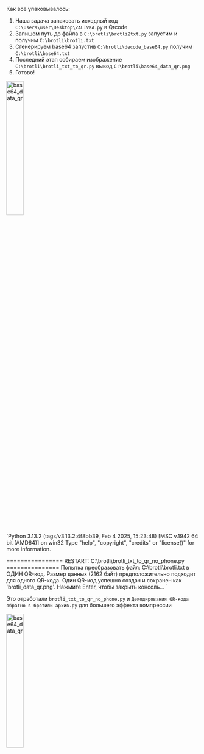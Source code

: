 Как всё упаковывалось:
1. Наша задача запаковать исходный код ‪`C:\Users\user\Desktop\ZALIVKA.py` в Qrcode
2. Запишем путь до файла в `‪C:\brotli\brotli2txt.py` запустим и получим `C:\brotli\brotli.txt`
3. Сгенерируем base64 запустив `‪C:\brotli\decode_base64.py` получим `‪C:\brotli\base64.txt`
4. Последний этап ‪собираем изображение `C:\brotli\brotli_txt_to_qr.py` вывод `C:\brotli\base64_data_qr.png`
5. Готово!

<img src="https://github.com/user-attachments/assets/025e8732-2cb8-4227-bf57-70542920d83d" alt="base64_data_qr" width="30%"/>

`Python 3.13.2 (tags/v3.13.2:4f8bb39, Feb  4 2025, 15:23:48) [MSC v.1942 64 bit (AMD64)] on win32
Type "help", "copyright", "credits" or "license()" for more information.

================ RESTART: C:\brotli\brotli_txt_to_qr_no_phone.py ===============
Попытка преобразовать файл: C:\brotli\brotli.txt в ОДИН QR-код.
Размер данных (2162 байт) предположительно подходит для одного QR-кода.
Один QR-код успешно создан и сохранен как 'brotli_data_qr.png'.
Нажмите Enter, чтобы закрыть консоль...  `

Это отработали `brotli_txt_to_qr_no_phone.py` и `Декодирования QR-кода обратно в бротили архив.py` для большего эффекта компрессии  

<img src="https://github.com/user-attachments/assets/27fc7beb-665e-4b8d-8a9b-019db90b26c9" alt="base64_data_qr" width="30%"/>
